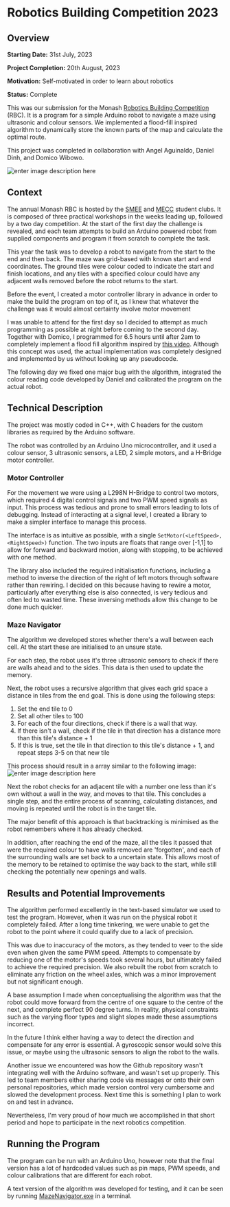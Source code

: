 # Robotics Building Competition 2023
## Overview
**Starting Date:** 31st July, 2023

**Project Completion:** 20th August, 2023

**Motivation:** Self-motivated in order to learn about robotics

**Status:** Complete

This was our submission for the Monash [Robotics Building Competition](https://www.facebook.com/events/798509565110988) (RBC). It is a program for a simple Arduino robot to navigate a maze using ultrasonic and colour sensors. We implemented a flood-fill inspired algorithm to dynamically store the known parts of the map and calculate the optimal route.

This project was completed in collaboration with Angel Aguinaldo, Daniel Dinh, and Domico Wibowo.

![enter image description here](https://onedrive.live.com/embed?resid=BE406011F5E2A3C1!489725&authkey=!AI5N56Za__tKtoM&height=660)

## Context

The annual Monash RBC is hosted by the [SMEE](https://smee.club/) and [MECC](https://clubs.msa.monash.edu/organisation/7148/) student clubs. It is composed of three practical workshops in the weeks leading up, followed by a two day competition. At the start of the first day the challenge is revealed, and each team attempts to build an Arduino powered robot from supplied components and program it from scratch to complete the task.

This year the task was to develop a robot to navigate from the start to the end and then back. The maze was grid-based with known start and end coordinates. The ground tiles were colour coded to indicate the start and finish locations, and any tiles with a specified colour could have any adjacent walls removed before the robot returns to the start.

Before the event, I created a motor controller library in advance in order to make the build the program on top of it, as I knew that whatever the challenge was it would almost certainty involve motor movement

I was unable to attend for the first day so I decided to attempt as much programming as possible at night before coming to the second day. Together with Domico, I programmed for 6.5 hours until after 2am to completely implement a flood fill algorithm inspired by [this video](https://www.youtube.com/watch?v=ZMQbHMgK2rw). Although this concept was used, the actual implementation was completely designed and implemented by us without looking up any pseudocode.

The following day we fixed one major bug with the algorithm, integrated the colour reading code developed by Daniel and calibrated the program on the actual robot.

## Technical Description

The project was mostly coded in C++, with C headers for the custom libraries as required by the Arduino software.

The robot was controlled by an Arduino Uno microcontroller, and it used a colour sensor, 3 ultrasonic sensors, a LED, 2 simple motors, and a H-Bridge motor controller.

### Motor Controller

For the movement we were using a L298N H-Bridge to control two motors, which required 4 digital control signals and two PWM speed signals as input. This process was tedious and prone to small errors leading to lots of debugging. Instead of interacting at a signal level, I created a library to make a simpler interface to manage this process.

The interface is as intuitive as possible, with a  single `SetMotor(<LeftSpeed>, <RightSpeed>)` function. The two inputs are floats that range over [-1,1] to allow for forward and backward motion, along with stopping, to be achieved with one method.

The library also included the required initialisation functions, including a method to inverse the direction of the right of left motors through software rather than rewiring.
I decided on this because having to rewire a motor, particularly after everything else is also connected, is very tedious and often led to wasted time. These inversing methods allow this change to be done much quicker.

### Maze Navigator

The algorithm we developed stores whether there's a wall between each cell. At the start these are initialised to an unsure state.

For each step, the robot uses it's three ultrasonic sensors to check if there are walls ahead and to the sides. This data is then used to update the memory.

Next, the robot uses a recursive algorithm that gives each grid space a distance in tiles from the end goal. This is done using the following steps:

1. Set the end tile to 0
2. Set all other tiles to 100
3. For each of the four directions, check if there is a wall that way.
4. If there isn't a wall, check if the tile in that direction has a distance more than this tile's distance + 1
5. If this is true, set the tile in that direction to this tile's distance + 1, and repeat steps 3-5 on that new tile

This process should result in a array similar to the following image:
![enter image description here](https://onedrive.live.com/embed?resid=BE406011F5E2A3C1!489723&authkey=!ABroKkA8K8MkHX4&width=256)

Next the robot checks for an adjacent tile with a number one less than it's own without a wall in the way, and moves to that tile. This concludes a single step, and the entire process of scanning, calculating distances, and moving is repeated until the robot is in the target tile.

The major benefit of this approach is that backtracking is minimised as the robot remembers where it has already checked.

In addition, after reaching the end of the maze, all the tiles it passed that were the required colour to have walls removed are 'forgotten', and each of the surrounding walls are set back to a uncertain state. This allows most of the memory to be retained to optimise the way back to the start, while still checking the potentially new openings and walls.


## Results and Potential Improvements

The algorithm performed excellently in the text-based simulator we used to test the program. However, when it was run on the physical robot it completely failed. After a long time tinkering, we were unable to get the robot to the point where it could qualify due to a lack of precision.

This was due to inaccuracy of the motors, as they tended to veer to the side even when given the same PWM speed. Attempts to compensate by reducing one of the motor's speeds took several hours, but ultimately failed to achieve the required precision. We also rebuilt the robot from scratch to eliminate any friction on the wheel axles, which was a minor improvement but not significant enough.

A base assumption I made when conceptualising the algorithm was that the robot could move forward from the centre of one square to the centre of the next, and complete perfect 90 degree turns. In reality, physical constraints such as the varying floor types and slight slopes made these assumptions incorrect.

In the future I think either having a way to detect the direction and compensate for any error is essential. A gyroscopic sensor would solve this issue, or maybe using the ultrasonic sensors to align the robot to the walls.

Another issue we encountered was how the Github repository wasn't integrating well with the Arduino software, and wasn't set up properly. This led to team members either sharing code via messages or onto their own personal repositories, which made version control very cumbersome and slowed the development process. Next time this is something I plan to work on and test in advance.

Nevertheless, I'm very proud of how much we accomplished in that short period and hope to participate in the next robotics competition.

## Running the Program

The program can be run with an Arduino Uno, however note that the final version has a lot of hardcoded values such as pin maps, PWM speeds, and colour calibrations that are different for each robot.

A text version of the algorithm was developed for testing, and it can be seen by running [MazeNavigator.exe](https://github.com/ShmuelNeumann/robotics-comp-2023/blob/main/Main/MazeNavigator.exe) in a terminal.
